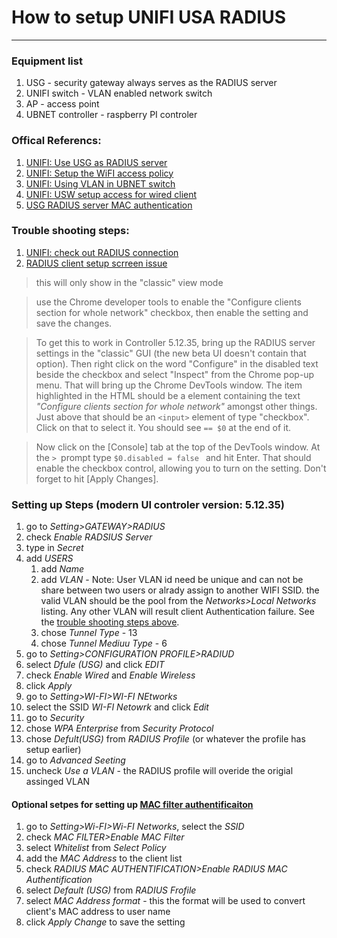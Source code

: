 # How to setup UNIFI USA RADIUS 

---

### Equipment list
1. USG - security gateway always serves as the RADIUS server
1. UNIFI switch - VLAN enabled network switch
1. AP - access point
1. UBNET controller - raspberry PI controler

### Offical Referencs:

1. [UNIFI: Use USG as RADIUS server](https://help.ubnt.com/hc/en-us/articles/360015268353)
1. [UNIFI: Setup the WiFI access policy](https://help.ubnt.com/hc/en-us/articles/360015169854UN)
1. [UNIFI: Using VLAN in UBNET switch](https://help.ubnt.com/hc/en-us/articles/219654087)
1. [UNIFI: USW setup access for wired client](https://help.ubnt.com/hc/en-us/articles/115004589707)
1. [USG RADIUS server MAC authentication](https://community.ui.com/questions/USG-Radius-Server-Mac-Authentication/5c0dfa60-d1a4-4681-ab49-a4579403b62c)

### Trouble shooting steps:

1. [UNIFI: check out RADIUS connection](https://help.ubnt.com/hc/en-us/articles/360006455793)
1. [RADIUS client setup scrreen issue](https://community.ui.com/questions/L2TP-with-USG-Radius-not-working/4e82b542-f165-4356-ba52-d419f29722f8?page=1)
> this will only show in the "classic" view mode

> use the Chrome developer tools to enable the "Configure clients section for whole network" checkbox, then
> enable the setting and save the changes.

> To get this to work in Controller 5.12.35, bring up the RADIUS server settings in the "classic" GUI
>(the new beta UI doesn't contain that option). Then right click on the word "Configure" in the disabled 
> text beside the checkbox and select "Inspect" from the Chrome pop-up menu. That will bring up the Chrome
> DevTools window. The item highlighted in the HTML should be a <label> element containing the text 
> *"Configure clients section for whole network"* amongst other things. Just above that should be an 
> `<input>` element of type "checkbox". Click on that to select it. You should see `== $0` at the end of it.

> Now click on the [Console] tab at the top of the DevTools window. At the `> `prompt type `$0.disabled = false `
> and hit Enter. That should enable the checkbox control, 
> allowing you to turn on the setting. 
> Don't forget to hit [Apply Changes].

### Setting up Steps (modern UI controler version: 5.12.35)
1. go to *Setting>GATEWAY>RADIUS*
1. check *Enable RADSIUS Server*
1. type in *Secret*
1. add *USERS*
   1. add *Name*
   1. add *VLAN* - Note: User VLAN id need be unique and can not be share between two users or alrady assign to another WIFI SSID.
   the valid VLAN should be the pool from the *Networks>Local Networks* listing. Any other VLAN will result client
   Authentication failure. See the [trouble shooting steps above](https://help.ubnt.com/hc/en-us/articles/219654087).
   1. chose *Tunnel Type* - 13
   1. chose *Tunnel Mediuu Type* - 6
1. go to *Setting>CONFIGURATION PROFILE>RADIUD*
1. select *Dfule (USG)* and click *EDIT*
1. check *Enable Wired* and *Enable Wireless*
1. click *Apply*
1. go to *Setting>WI-FI>WI-FI NEtworks*
1. select the SSID *WI-FI Netowrk* and click *Edit*
1. go to *Security*
1. chose *WPA Enterprise* from *Security Protocol*
1. chose *Defult(USG)* from *RADIUS Profile* (or whatever the profile has setup earlier)
1. go to *Advanced Seeting*
1. uncheck *Use a VLAN* - the RADIUS profile will overide the origial assinged VLAN

#### Optional setpes for setting up [MAC filter authentificaiton](https://community.ui.com/questions/USG-Radius-Server-Mac-Authentication/5c0dfa60-d1a4-4681-ab49-a4579403b62c)
1. go to *Setting>Wi-FI>Wi-FI Networks*, select the *SSID*
1. check *MAC FILTER>Enable MAC Filter*
1. select *Whitelist* from *Select Policy*
1. add the *MAC Address* to the client list
1. check *RADIUS MAC AUTHENTIFICATION>Enable RADIUS MAC Authentification*
1. select *Default (USG)* from *RADIUS Frofile*
1. select *MAC Address format* - this the format will be used to convert client's MAC address to user name
1. click *Apply Change* to save the setting

